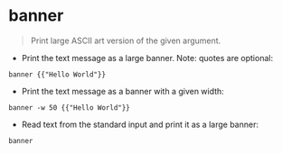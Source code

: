 # banner

> Print large ASCII art version of the given argument.

- Print the text message as a large banner. Note: quotes are optional:

`banner {{"Hello World"}}`

- Print the text message as a banner with a given width:

`banner -w 50 {{"Hello World"}}`

- Read text from the standard input and print it as a large banner:

`banner`
